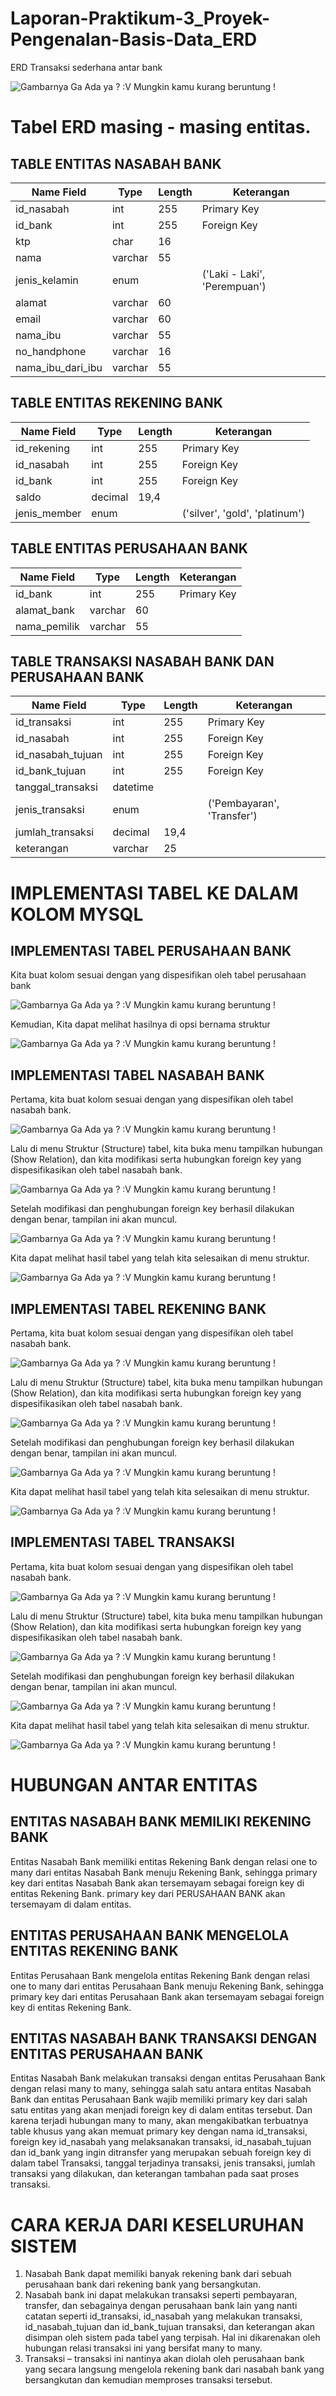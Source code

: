 # Laporan-Praktikum-3_Proyek-Pengenalan-Basis-Data_ERD
ERD Transaksi sederhana antar bank

![Gambarnya Ga Ada ya ? :V Mungkin kamu kurang beruntung !](https://github.com/KillerKing93/Laporan-Praktikum-3_Proyek-Pengenalan-Basis-Data_ERD/blob/main/ERD%20Bank%20v2.drawio.png)

# Tabel ERD masing - masing entitas.
## TABLE ENTITAS NASABAH BANK
| Name Field | Type | Length | Keterangan |
| --- | --- | --- | --- |
| id_nasabah | int | 255 | Primary Key |
| id_bank | int | 255 | Foreign Key |
| ktp | char | 16 | |
| nama | varchar | 55 | |
| jenis_kelamin | enum | | ('Laki - Laki', 'Perempuan') |
| alamat | varchar | 60 | |
| email | varchar | 60 | |
| nama_ibu | varchar | 55 | |
| no_handphone | varchar | 16 | |
| nama_ibu_dari_ibu | varchar | 55 | |

## TABLE ENTITAS REKENING BANK
| Name Field | Type | Length | Keterangan |
| --- | --- | --- | --- |
| id_rekening | int | 255 | Primary Key |
| id_nasabah | int | 255 | Foreign Key |
| id_bank | int | 255 | Foreign Key |
| saldo | decimal | 19,4 | |
| jenis_member | enum | | ('silver', 'gold', 'platinum')

## TABLE ENTITAS PERUSAHAAN BANK
| Name Field | Type | Length | Keterangan |
| --- | --- | --- | --- |
| id_bank | int | 255 | Primary Key |
| alamat_bank | varchar | 60 | |
| nama_pemilik | varchar | 55 | |

## TABLE TRANSAKSI NASABAH BANK DAN PERUSAHAAN BANK
| Name Field | Type | Length | Keterangan |
| --- | --- | --- | --- |
| id_transaksi | int | 255 | Primary Key |
| id_nasabah | int | 255 | Foreign Key |
| id_nasabah_tujuan | int | 255 | Foreign Key |
| id_bank_tujuan | int | 255 | Foreign Key |
| tanggal_transaksi | datetime | | |
| jenis_transaksi | enum | | ('Pembayaran', 'Transfer')
| jumlah_transaksi | decimal | 19,4 | |
| keterangan | varchar | 25 | |

# IMPLEMENTASI TABEL KE DALAM KOLOM MYSQL
## IMPLEMENTASI TABEL PERUSAHAAN BANK
Kita buat kolom sesuai dengan yang dispesifikan oleh tabel perusahaan bank

![Gambarnya Ga Ada ya ? :V Mungkin kamu kurang beruntung !](https://github.com/KillerKing93/Laporan-Praktikum-3_Proyek-Pengenalan-Basis-Data_ERD/blob/main/Gambar/1-Perusahaan-Bank_Creating.png)

Kemudian, Kita dapat melihat hasilnya di opsi bernama struktur

![Gambarnya Ga Ada ya ? :V Mungkin kamu kurang beruntung !](https://github.com/KillerKing93/Laporan-Praktikum-3_Proyek-Pengenalan-Basis-Data_ERD/blob/main/Gambar/1-Perusahaan-Bank_Table.png)

## IMPLEMENTASI TABEL NASABAH BANK
Pertama, kita buat kolom sesuai dengan yang dispesifikan oleh tabel nasabah bank.

![Gambarnya Ga Ada ya ? :V Mungkin kamu kurang beruntung !](https://github.com/KillerKing93/Laporan-Praktikum-3_Proyek-Pengenalan-Basis-Data_ERD/blob/main/Gambar/2-Nasabah-Bank_Creating.png)

Lalu di menu Struktur (Structure) tabel, kita buka menu tampilkan hubungan (Show Relation), dan kita modifikasi serta hubungkan foreign key yang dispesifikasikan oleh tabel nasabah bank.

![Gambarnya Ga Ada ya ? :V Mungkin kamu kurang beruntung !](https://github.com/KillerKing93/Laporan-Praktikum-3_Proyek-Pengenalan-Basis-Data_ERD/blob/main/Gambar/2-Nasabah-Bank_ForeignKey.png)

Setelah modifikasi dan penghubungan foreign key berhasil dilakukan dengan benar, tampilan ini akan muncul.

![Gambarnya Ga Ada ya ? :V Mungkin kamu kurang beruntung !](https://github.com/KillerKing93/Laporan-Praktikum-3_Proyek-Pengenalan-Basis-Data_ERD/blob/main/Gambar/2-Nasabah-Bank-ForeignKey_Successfull.png)

Kita dapat melihat hasil tabel yang telah kita selesaikan di menu struktur.

![Gambarnya Ga Ada ya ? :V Mungkin kamu kurang beruntung !](https://github.com/KillerKing93/Laporan-Praktikum-3_Proyek-Pengenalan-Basis-Data_ERD/blob/main/Gambar/2-Nasabah-Bank_Table.png)


## IMPLEMENTASI TABEL REKENING BANK
Pertama, kita buat kolom sesuai dengan yang dispesifikan oleh tabel nasabah bank.

![Gambarnya Ga Ada ya ? :V Mungkin kamu kurang beruntung !](https://github.com/KillerKing93/Laporan-Praktikum-3_Proyek-Pengenalan-Basis-Data_ERD/blob/main/Gambar/3-Rekening-Bank_Creating.png)

Lalu di menu Struktur (Structure) tabel, kita buka menu tampilkan hubungan (Show Relation), dan kita modifikasi serta hubungkan foreign key yang dispesifikasikan oleh tabel nasabah bank.

![Gambarnya Ga Ada ya ? :V Mungkin kamu kurang beruntung !](https://github.com/KillerKing93/Laporan-Praktikum-3_Proyek-Pengenalan-Basis-Data_ERD/blob/main/Gambar/3-Rekening-Bank_ForeignKey.png)

Setelah modifikasi dan penghubungan foreign key berhasil dilakukan dengan benar, tampilan ini akan muncul.

![Gambarnya Ga Ada ya ? :V Mungkin kamu kurang beruntung !](https://github.com/KillerKing93/Laporan-Praktikum-3_Proyek-Pengenalan-Basis-Data_ERD/blob/main/Gambar/3-Rekening-Bank_ForeignKey_Successfull.png)

Kita dapat melihat hasil tabel yang telah kita selesaikan di menu struktur.

![Gambarnya Ga Ada ya ? :V Mungkin kamu kurang beruntung !](https://github.com/KillerKing93/Laporan-Praktikum-3_Proyek-Pengenalan-Basis-Data_ERD/blob/main/Gambar/3-Rekening-Bank_Table.png)

## IMPLEMENTASI TABEL TRANSAKSI
Pertama, kita buat kolom sesuai dengan yang dispesifikan oleh tabel nasabah bank.

![Gambarnya Ga Ada ya ? :V Mungkin kamu kurang beruntung !](https://github.com/KillerKing93/Laporan-Praktikum-3_Proyek-Pengenalan-Basis-Data_ERD/blob/main/Gambar/4-Transaksi_Creating.png)

Lalu di menu Struktur (Structure) tabel, kita buka menu tampilkan hubungan (Show Relation), dan kita modifikasi serta hubungkan foreign key yang dispesifikasikan oleh tabel nasabah bank.

![Gambarnya Ga Ada ya ? :V Mungkin kamu kurang beruntung !](https://github.com/KillerKing93/Laporan-Praktikum-3_Proyek-Pengenalan-Basis-Data_ERD/blob/main/Gambar/4-Transaksi_ForeignKey.png)

Setelah modifikasi dan penghubungan foreign key berhasil dilakukan dengan benar, tampilan ini akan muncul.

![Gambarnya Ga Ada ya ? :V Mungkin kamu kurang beruntung !](https://github.com/KillerKing93/Laporan-Praktikum-3_Proyek-Pengenalan-Basis-Data_ERD/blob/main/Gambar/4-Transaksi_ForeignKey_Successfull.png)

Kita dapat melihat hasil tabel yang telah kita selesaikan di menu struktur.

![Gambarnya Ga Ada ya ? :V Mungkin kamu kurang beruntung !](https://github.com/KillerKing93/Laporan-Praktikum-3_Proyek-Pengenalan-Basis-Data_ERD/blob/main/Gambar/4-Transaksi_Table.png)


# HUBUNGAN ANTAR ENTITAS
## ENTITAS NASABAH BANK MEMILIKI REKENING BANK
Entitas Nasabah Bank memiliki entitas Rekening Bank dengan relasi one to many dari entitas Nasabah Bank menuju Rekening Bank, sehingga primary key dari entitas Nasabah Bank akan tersemayam sebagai foreign key di entitas Rekening Bank. primary key dari PERUSAHAAN BANK akan tersemayam di dalam entitas.

## ENTITAS PERUSAHAAN BANK MENGELOLA ENTITAS REKENING BANK
Entitas Perusahaan Bank mengelola entitas Rekening Bank dengan relasi one to many dari entitas Perusahaan Bank menuju Rekening Bank, sehingga primary key dari entitas Perusahaan Bank akan tersemayam sebagai foreign key di entitas Rekening Bank.

## ENTITAS NASABAH BANK TRANSAKSI DENGAN ENTITAS PERUSAHAAN BANK
Entitas Nasabah Bank melakukan transaksi dengan entitas Perusahaan Bank dengan relasi many to many, sehingga salah satu antara entitas Nasabah Bank dan entitas Perusahaan Bank wajib memiliki primary key dari salah satu entitas yang akan menjadi foreign key di dalam entitas tersebut. Dan karena terjadi hubungan many to many, akan mengakibatkan terbuatnya table khusus yang akan memuat primary key dengan nama id_transaksi, foreign key id_nasabah yang melaksanakan transaksi, id_nasabah_tujuan dan id_bank yang ingin ditransfer yang merupakan sebuah foreign key di dalam tabel Transaksi, tanggal terjadinya transaksi, jenis transaksi, jumlah transaksi yang dilakukan, dan keterangan tambahan pada saat proses transaksi.

# CARA KERJA DARI KESELURUHAN SISTEM
1. Nasabah Bank dapat memiliki banyak rekening bank dari sebuah perusahaan bank dari rekening bank yang bersangkutan.
2. Nasabah bank ini dapat melakukan transaksi seperti pembayaran, transfer, dan sebagainya dengan perusahaan bank lain yang nanti catatan seperti id_transaksi, id_nasabah yang melakukan transaksi, id_nasabah_tujuan dan id_bank_tujuan transaksi, dan keterangan akan disimpan oleh sistem pada tabel yang terpisah. Hal ini dikarenakan oleh hubungan relasi transaksi ini yang bersifat many to many. 
3. Transaksi – transaksi ini nantinya akan diolah oleh perusahaan bank yang secara langsung mengelola rekening bank dari nasabah bank yang bersangkutan dan kemudian memproses transaksi tersebut.

